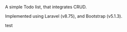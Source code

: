 A simple Todo list, that integrates CRUD.

Implemented using Laravel (v8.75), and Bootstrap (v5.1.3).

test